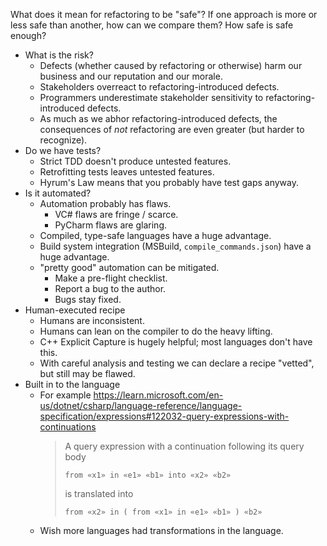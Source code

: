 What does it mean for refactoring to be "safe"? If one approach is more or less safe than another, how can we compare them? How safe is safe enough?

- What is the risk?
    - Defects (whether caused by refactoring or otherwise) harm our business and our reputation and our morale.
    - Stakeholders overreact to refactoring-introduced defects.
    - Programmers underestimate stakeholder sensitivity to refactoring-introduced defects.
    - As much as we abhor refactoring-introduced defects, the consequences of _not_ refactoring are even greater (but harder to recognize).
- Do we have tests?
    - Strict TDD doesn't produce untested features.
    - Retrofitting tests leaves untested features.
    - Hyrum's Law means that you probably have test gaps anyway.
- Is it automated?
    - Automation probably has flaws.
        - VC# flaws are fringe / scarce.
        - PyCharm flaws are glaring.
    - Compiled, type-safe languages have a huge advantage.
    - Build system integration (MSBuild, `compile_commands.json`) have a huge advantage.
    - "pretty good" automation can be mitigated.
        - Make a pre-flight checklist.
        - Report a bug to the author.
        - Bugs stay fixed.
- Human-executed recipe
    - Humans are inconsistent.
    - Humans can lean on the compiler to do the heavy lifting.
    - C++ Explicit Capture is hugely helpful; most languages don't have this.
    - With careful analysis and testing we can declare a recipe "vetted", but still may be flawed.
- Built in to the language
    - For example https://learn.microsoft.com/en-us/dotnet/csharp/language-reference/language-specification/expressions#122032-query-expressions-with-continuations
        > A query expression with a continuation following its query body
        > ```
        > from «x1» in «e1» «b1» into «x2» «b2»
        > ```
        > 
        > is translated into
        > ```
        > from «x2» in ( from «x1» in «e1» «b1» ) «b2»
        > ```
    - Wish more languages had transformations in the language.


<!--

- Do we have great tests? This isn't perfect, because tests are almost always incomplete (see [Hyrum's Law](https://www.hyrumslaw.com/) but it's better than not having tests.
- Do we have an automated tool? Tool correctness varies _very_ widely, but the good news is that tools are consistent. That means we can identify, report, and mitigate their limitations.
- If it's a manual process, is it written down? 


## Do we have Tests?

A common refrain is that we must have tests in order to refactor safely. I love tests, but I also know that test suites are generally incomplete. Even well-tested systems aren't generally completely safe to refactor due to [Hyrum's Law](https://www.hyrumslaw.com/):

> With a sufficient number of users of an API,
> it does not matter what you promise in the contract:
> all observable behaviors of your system
> will be depended on by somebody.

That includes bugs that you don't know about but which someone has come to depend on - there's no way you'll have a test for a bug you don't know about!

## Proven Transformations

Programming languages are well-defined systems with rules (the language spec). According to those rules, there are certain transformations that are behavior-idempotent. These are the gold standard of refactoring safety.

Identifying/defining these transformations requires the same kind of rigor as writing the language itself. I wish that language designers would include refactorings in their specifications.

Here's one example -- C#'s query expressions are defined as such transformations: https://learn.microsoft.com/en-us/dotnet/csharp/language-reference/language-specification/expressions#122032-query-expressions-with-continuations

> A query expression with a continuation following its query body
> ```
> from «x1» in «e1» «b1» into «x2» «b2»
> ```
> 
> is translated into
> ```
> from «x2» in ( from «x1» in «e1» «b1» ) «b2»
> ```

## A Vetted Process

Through careful study we can define a process for transforming code and then people to critique it and use it in their work to find the limitations and then we'll call it "vetted".

The process might be manual, like this [C++ Extract Function Recipe](https://jay.bazuzi.com/Safely-extract-a-method-in-any-C++-code/).

It might be automated, like the Rename for C# in Visual Studio.

Just being automated doesn't make your refactoring safe. For example, PyCharm gets even simple renames wrong. But automation has advantages:
- It will behave consistently (humans are inconsistent).
- When we identify a limitation, we can write it down.
- We can file a bug report against a tool, and when it gets fixed it will stay fixed. (This doesn't work on humans.)

Writing down the limitations (and their workarounds) makes a kind of hybrid process, where humans do part of the work and automation does part of the work.

## Just editing code

Programmers edit code all the time. What is the different between refactoring by editing code manually, and other kinds of development work? Why isn't Extract Method just "copy and paste"? Why isn't Rename just "find and replace"? 

It can be fine to just edit, specially for new code that is not in use yet. But for code that someone is already counting on, stakeholder's risk tolerance is much lower for refactoring than for feature/bugfix changes. That's because stakeholders clearly see the value in features and bugfixes, but the value in refactoring is harder for them to see. And just as stakeholders underestimate the importance of refactoring, programmers underestimate stakeholder's risk sensitivity to refactoring.

If we have comprehensive tests the risks go way down, but as I mentioned before - tests are not a panacea and don't eliminate all risks.

-->
